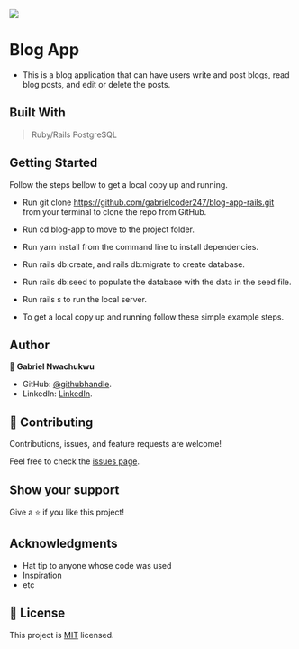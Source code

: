 ![](https://img.shields.io/badge/Microverse-blueviolet)

# Blog App
- This is a blog application that can have users write and post blogs, read blog posts, and edit or delete the posts.




## Built With

  > Ruby/Rails
  > PostgreSQL




## Getting Started

Follow the steps bellow to get a local copy up and running.

- Run git clone https://github.com/gabrielcoder247/blog-app-rails.git from your terminal to clone the repo from GitHub.

- Run cd blog-app to move to the project folder.

-  Run yarn install from the command line to install dependencies.

-  Run rails db:create, and rails db:migrate to create database.

- Run rails db:seed to populate the database with the data in the seed file.

-  Run rails s to run the local server.

- To get a local copy up and running follow these simple example steps.




## Author

👤 **Gabriel Nwachukwu**


- GitHub: [@githubhandle](https://github.com/gabrielcoder247).
- LinkedIn: [LinkedIn](https://www.linkedin.com/in/gabriel-nwachukwu-209613173/).


## 🤝 Contributing

Contributions, issues, and feature requests are welcome!

Feel free to check the [issues page](../../issues/).

## Show your support

Give a ⭐️ if you like this project!

## Acknowledgments

- Hat tip to anyone whose code was used
- Inspiration
- etc

## 📝 License

This project is [MIT](./MIT.md) licensed.
